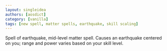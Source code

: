 ```yaml
---
layout: singleidea
authors: [aosdict]
category: [vanilla]
tags: [new spell, matter spells, earthquake, skill scaling]
---
```

Spell of earthquake, mid-level matter spell. Causes an earthquake centered on
you; range and power varies based on your skill level.
